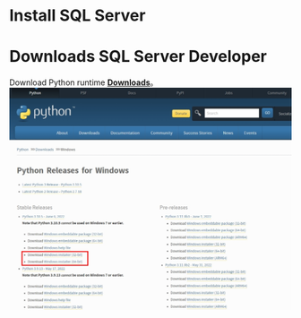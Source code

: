 # Install SQL Server

# Downloads SQL Server Developer
Download Python runtime [**Downloads**](https://www.python.org/downloads/windows/ "在新分頁開啓鏈接")。
 ![](https://github.com/AdamXu23/Python/blob/main/Day01_Install_and_Create_Project/Install_Python_runtime/Image/Python_Downloads_1.jpg)
